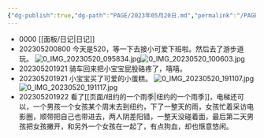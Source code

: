 ```yaml
---
{"dg-publish":true,"dg-path":"PAGE/2023年05月20日.md","permalink":"/PAGE/2023年05月20日/","noteIcon":"1","created":"2023-05-20T07:52:30.157+08:00","updated":""}
---
```



- 0000 [[面板/日记\|日记]] 
- 202305200800 今天是520，等一下去接小可爱下班啦。然后去了游步道玩。
	![0_IMG_20230520_095834.jpg](/img/user/%E5%85%B6%E4%BB%96/%E9%99%84%E4%BB%B6/0_IMG_20230520_095834.jpg)![0_IMG_20230520_100603.jpg](/img/user/%E5%85%B6%E4%BB%96/%E9%99%84%E4%BB%B6/0_IMG_20230520_100603.jpg)
- 202305201921 骑车回来把小宝宝屁股硌疼了，嘻嘻。
- 202305201921 小宝宝买了可爱的小蛋糕。
	![0_IMG_20230520_191107.jpg](/img/user/%E5%85%B6%E4%BB%96/%E9%99%84%E4%BB%B6/0_IMG_20230520_191107.jpg) ![0_IMG_20230520_191117.jpg](/img/user/%E5%85%B6%E4%BB%96/%E9%99%84%E4%BB%B6/0_IMG_20230520_191117.jpg)
- 202305201922 看了[[页面/纽约的一个雨季\|纽约的一个雨季]]，电梯还可以，一个男孩一个女孩某个周末去到纽约，下了一整天的雨，女孩忙着采访电影圈，顺带把自己也带进去，两人阴差阳错，一整天没碰着面，最后第二天男孩把女孩撇开，和另外一个女孩在一起了，有点狗血，却也惬意悠闲。
